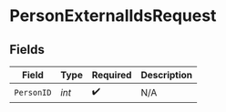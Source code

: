# PersonExternalIdsRequest


## Fields

| Field              | Type               | Required           | Description        |
| ------------------ | ------------------ | ------------------ | ------------------ |
| `PersonID`         | *int*              | :heavy_check_mark: | N/A                |
